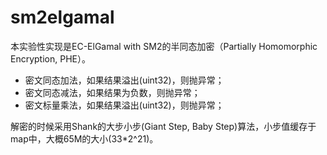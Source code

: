 # sm2elgamal
本实验性实现是EC-ElGamal with SM2的半同态加密（Partially Homomorphic Encryption, PHE）。
- 密文同态加法，如果结果溢出(uint32)，则抛异常；
- 密文同态减法，如果结果为负数，则抛异常；
- 密文标量乘法，如果结果溢出(uint32)，则抛异常；

解密的时候采用Shank的大步小步(Giant Step, Baby Step)算法，小步值缓存于map中，大概65M的大小(33*2^21)。
